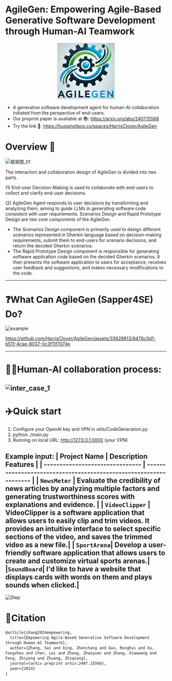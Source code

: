 
# AgileGen: Empowering Agile-Based Generative Software Development through Human-AI Teamwork

<p align="center">
  <img src='./Icon.png' width=180>
</p>

- A generative software development agent for human-AI collaboration initiated from the perspective of end-users.
- Our preprint paper is avaliable at 📚: https://arxiv.org/abs/2407.15568
- Try the link 🤗: https://huggingface.co/spaces/HarrisClover/AgileGen
# Overview 📄

![框架图_01](https://github.com/HarrisClover/AgileGen/assets/33628813/e41c642e-50bb-43a9-860c-9203aae0bc46)

The interaction and collaboration design of AgileGen is divided into two parts.

(1) End-user Decision-Making is used to collaborate with end-users to collect and clarify end-user decisions.

(2) AgileGen Agent responds to user decisions by transforming and analyzing them, aiming to guide LLMs in generating software code consistent with user requirements. Scenarios Design and Rapid Prototype Design are two core components of the AgileGen.

- The Scenarios Design component is primarily used to design different scenarios represented in Gherkin language based on decision-making requirements, submit them to end-users for scenario decisions, and return the decided Gherkin scenarios.
- The Rapid Prototype Design component is responsible for generating software application code based on the decided Gherkin scenarios. It then presents the software application to users for acceptance, receives user feedback and suggestions, and makes necessary modifications to the code.

---

# ❓**What Can AgileGen (Sapper4SE) Do?**
![example](https://github.com/user-attachments/assets/08b7b260-81be-4b0a-8a34-5ae799730e6b)

https://github.com/HarrisClover/AgileGen/assets/33628813/8478c0d1-b511-4cae-8037-0c3f11f7074e

---
# 👨‍💻‍Human-AI collaboration process:
![inter_case_1](https://github.com/user-attachments/assets/6c2d46c4-0b41-4cd2-b53d-bb25c5daf2ff)
---
# ✈️Quick start

1. Configure your OpenAI key and VPN in utils/CodeGeneration.py
2. python ./main.py
3. Running on local URL:  http://127.0.0.1:0000 (your VPN)

**Example input:**
| Project Name                 | Description Features                                   |
| ------------------------------- | ----------------------------------------------------------------- |
| `NewsMeter`      | Evaluate the credibility of news articles by analyzing multiple factors and generating trustworthiness scores with explanations and evidence. |
| `VideoClipper`   | VideoClipper is a software application that allows users to easily clip and trim videos. It provides an intuitive interface to select specific sections of the video, and saves the trimmed video as a new file.|
| `SportArena`| Develop a user-friendly software application that allows users to create and customize virtual sports arenas.|
|`SoundBoard`| I'd like to have a website that displays cards with words on them and plays sounds when clicked.|
---
![Step](https://github.com/user-attachments/assets/d14a0367-48f8-4ad2-90e7-53ac7af79572)


# 🔎Citation
```
@article{zhang2024empowering,
  title={Empowering Agile-Based Generative Software Development through Human-AI Teamwork},
  author={Zhang, Sai and Xing, Zhenchang and Guo, Ronghui and Xu, Fangzhou and Chen, Lei and Zhang, Zhaoyuan and Zhang, Xiaowang and Feng, Zhiyong and Zhuang, Zhiqiang},
  journal={arXiv preprint arXiv:2407.15568},
  year={2024}
}
```
